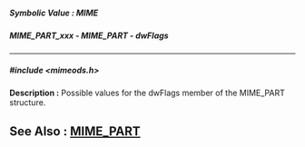 ##### Symbolic Value : MIME
##### MIME_PART_xxx - MIME_PART - dwFlags
---
##### #include <mimeods.h>
**Description :**
Possible values for the dwFlags member of the MIME_PART structure.

**See Also :**
[MIME_PART](D:/md_files/MIME_PART.md)
---
